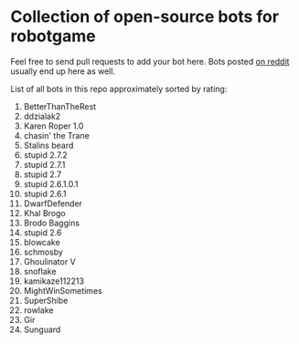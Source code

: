Collection of open-source bots for robotgame
==============

Feel free to send pull requests to add your bot here. Bots posted [on reddit](http://redd.it/1r2hxo) usually end up here as well. 

List of all bots in this repo approximately sorted by rating: 

1. BetterThanTheRest
2. ddzialak2
3. Karen Roper 1.0
4. chasin' the Trane
5. Stalins beard
6. stupid 2.7.2
7. stupid 2.7.1
8. stupid 2.7
9. stupid 2.6.1.0.1
10. stupid 2.6.1
11. DwarfDefender
12. Khal Brogo
13. Brodo Baggins
14. stupid 2.6
15. blowcake
16. schmosby
17. Ghoulinator V
18. snoflake
19. kamikaze112213
20. MightWinSometimes
21. SuperShibe
22. rowlake
23. Gir
24. Sunguard
